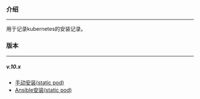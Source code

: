 ### 介绍
---

用于记录kubernetes的安装记录。


### 版本
---

##### v.10.x
- [手动安装(static pod)](v1.10\v1.10-Setup.md)
- [Ansible安装(static pod)](v1.10\v1.10-Setup-Ansible.md)